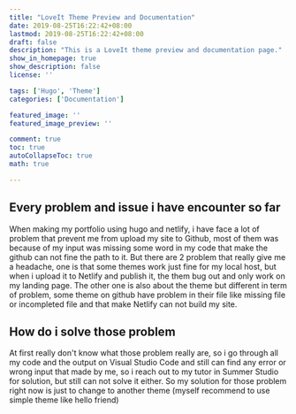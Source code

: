 ```yaml
---
title: "LoveIt Theme Preview and Documentation"
date: 2019-08-25T16:22:42+08:00
lastmod: 2019-08-25T16:22:42+08:00
draft: false
description: "This is a LoveIt theme preview and documentation page."
show_in_homepage: true
show_description: false
license: ''

tags: ['Hugo', 'Theme']
categories: ['Documentation']

featured_image: ''
featured_image_preview: ''

comment: true
toc: true
autoCollapseToc: true
math: true

---
```


## Every problem and issue i have encounter so far

When making my portfolio using hugo and netlify, i have face a lot of problem that prevent me from upload my site to Github, most of them was because of my input was missing some word in my code that make the github can not fine the path to it. But there are 2 problem that really give me a headache, one is that some themes work just fine for my local host, but when i upload it to Netlify and publish it, the them bug out and only work on my landing page. The other one is also about the theme but different in term of problem, some theme on github have problem in their file like missing file or incompleted file and that make Netlify can not build my site.



## How do i solve those problem 

At first really don't know what those problem really are, so i go through all my code and the output on Visual Studio Code and still can find any error or wrong input that made by me, so i reach out to my tutor in Summer Studio for solution, but still can not solve it either. So my solution for those problem right now is just to change to another theme (myself recommend to use simple theme like hello friend) 